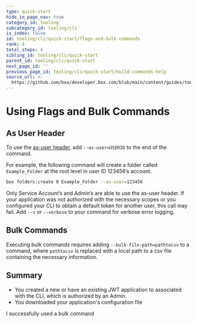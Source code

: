 ```yaml
---
type: quick-start
hide_in_page_nav: true
category_id: tooling
subcategory_id: tooling/cli
is_index: false
id: tooling/cli/quick-start/flags-and-bulk-commands
rank: 4
total_steps: 4
sibling_id: tooling/cli/quick-start
parent_id: tooling/cli/quick-start
next_page_id: ''
previous_page_id: tooling/cli/quick-start/build-commands-help
source_url: >-
  https://github.com/box/developer.box.com/blob/main/content/guides/tooling/cli/quick-start/4-flags-and-bulk-commands.md
---
```

# Using Flags and Bulk Commands

## As User Header

To use the [as-user header][asuser], add `--as-user=USERID` to the end of the
command.

For example, the following command will create a folder called `Example_Folder`
at the root level in user ID 123456’s account.

```bash
box folders:create 0 Example_Folder --as-user=123456
```

<Message type=warning>

Only Service Account’s and Admin’s are able to use the as-user header.
If your application was not authorized with the necessary scopes or you
configured your CLI to obtain a default token for another user, this call may
fail. Add `--v` or `--verbose` to your command for verbose error logging.

</Message>

## Bulk Commands

Executing bulk commands requires adding `--bulk-file-path=pathtocsv` to
a command, where `pathtocsv` is replaced with a local path to a csv file
containing the necessary information.

## Summary

* You created a new or have an existing JWT application to associated with the
CLI, which is authorized by an Admin.
* You downloaded your application's configuration file

<Next>

I successfully used a bulk command

</Next>

[asuser]: g://authentication/jwt/as-user/